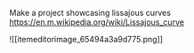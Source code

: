 Make a project showcasing lissajous curves
https://en.m.wikipedia.org/wiki/Lissajous_curve

![[itemeditorimage_65494a3a9d775.png]]
